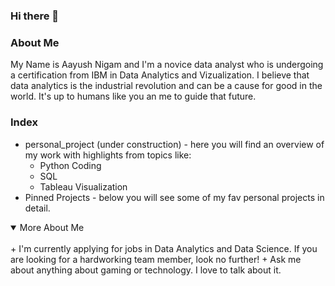 ### Hi there 👋
### About Me
My Name is Aayush Nigam and I'm a novice data analyst who is undergoing a certification from IBM in Data Analytics and Vizualization. I believe that data analytics is the industrial revolution and can be a cause for good in the world. It's up to humans like you an me to guide that future.


### Index
* personal_project (under construction) -  here you will find an overview of my work with highlights from topics like:
  * Python Coding
  * SQL
  * Tableau Visualization
* Pinned Projects - below you will see some of my fav personal projects in detail.


<details open>
<summary>More About Me</summary>
<br>
+ I'm currently applying for jobs in Data Analytics and Data Science. If you are looking for a hardworking team member, look no further!
+ Ask me about anything about gaming or technology. I love to talk about it.
</details>
